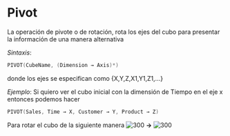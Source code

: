 # Pivot
La operación de pivote o de rotación, rota los ejes del cubo para presentar la información de una manera alternativa

_Sintaxis_:
``` c
PIVOT(CubeName, (Dimension → Axis)*)
```
donde los ejes se especifican como {X,Y,Z,X1,Y1,Z1,...}

_Ejemplo_: Si quiero ver el cubo inicial con la dimensión de Tiempo en el eje x entonces podemos hacer
``` c
PIVOT(Sales, Time → X, Customer → Y, Product → Z)
```
Para rotar el cubo de la siguiente manera
![300](https://i.imgur.com/OUZSEUA.png) **->** ![300](https://i.imgur.com/JsYzcOu.png)